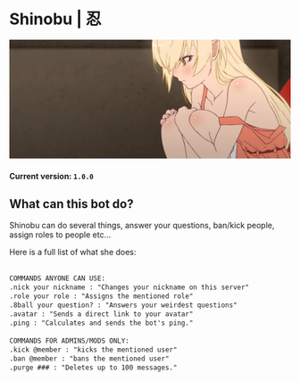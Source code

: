 # Shinobu | 忍


<p align="center">
  <img src="images/shinobu.png" alt="xd"/>
</p>


#### Current version: `1.0.0`

## What can this bot do?

Shinobu can do several things, answer your questions, ban/kick people, assign roles to people etc...

Here is a full list of what she does:

```

COMMANDS ANYONE CAN USE:
.nick your nickname : "Changes your nickname on this server"
.role your role : "Assigns the mentioned role"
.8ball your question? : "Answers your weirdest questions"
.avatar : "Sends a direct link to your avatar"
.ping : "Calculates and sends the bot's ping."

COMMANDS FOR ADMINS/MODS ONLY:
.kick @member : "kicks the mentioned user"
.ban @member : "bans the mentioned user"
.purge ### : "Deletes up to 100 messages."

```






